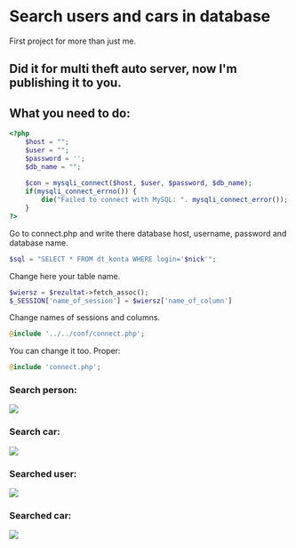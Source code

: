 # Search users and cars in database
First project for more than just me.

## Did it for multi theft auto server, now I'm publishing it to you.

## What you need to do:
```php
<?php      
    $host = "";  
    $user = "";  
    $password = '';  
    $db_name = "";  
      
    $con = mysqli_connect($host, $user, $password, $db_name);  
    if(mysqli_connect_errno()) {  
        die("Failed to connect with MySQL: ". mysqli_connect_error());  
    }  
?>  
```
Go to connect.php and write there database host, username, password and database name.

```php
$sql = "SELECT * FROM dt_konta WHERE login='$nick'";
````
Change here your table name.

```php
$wiersz = $rezultat->fetch_assoc();
$_SESSION['name_of_session'] = $wiersz['name_of_column']
```
Change names of sessions and columns.

```php
@include '../../conf/connect.php';
```
You can change it too. Proper:

```php
@include 'connect.php';
```

### Search person:
<img src='https://i.imgur.com/DIzYFP3.png'/>

### Search car:

<img src='https://i.imgur.com/lJ51uSF.png'/>

### Searched user:

<img src='https://i.imgur.com/K5uNBAt.png'/>

### Searched car:

<img src='https://i.imgur.com/KfPHyga.png'/>
